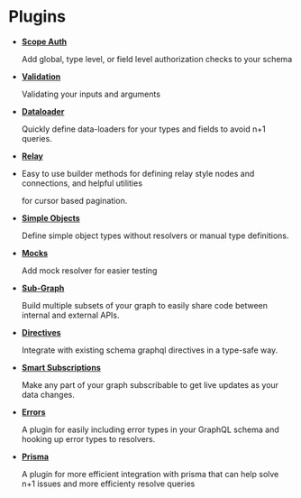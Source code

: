 # Plugins

- [**Scope Auth**](scope-auth.md)

  Add global, type level, or field level authorization checks to your schema

- [**Validation**](validation.md)

  Validating your inputs and arguments

- [**Dataloader**](dataloader.md)

  Quickly define data-loaders for your types and fields to avoid n+1 queries.

- [**Relay**](relay.md)
- Easy to use builder methods for defining relay style nodes and connections, and helpful utilities

  for cursor based pagination.

- [**Simple Objects**](simple-objects.md)

  Define simple object types without resolvers or manual type definitions.

- [**Mocks**](mocks.md)

  Add mock resolver for easier testing

- [**Sub-Graph**](sub-graph.md)

  Build multiple subsets of your graph to easily share code between internal and external APIs.

- [**Directives**](directives.md)

  Integrate with existing schema graphql directives in a type-safe way.

- [**Smart Subscriptions**](smart-subscriptions.md)

  Make any part of your graph subscribable to get live updates as your data changes.

- [**Errors**](errors.md)

  A plugin for easily including error types in your GraphQL schema and hooking up error types to
  resolvers.

- [**Prisma**](prisma.md)

  A plugin for more efficient integration with prisma that can help solve n+1 issues and more
  efficienty resolve queries
